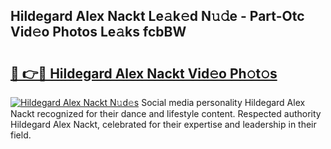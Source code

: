 ## Hildegard Alex Nackt Le𝚊k𝚎d N𝚞𝚍e - Part-Otc Vid𝚎o Photos Le𝚊ks fcbBW

# <h2><a href="http://fb37yfh.evod.top/?m=Hildegard+Alex+Nackt">🔗 👉🔴 Hildegard Alex Nackt Vid𝚎o Ph𝚘t𝚘s</a></h2>

[![Hildegard Alex Nackt N𝚞d𝚎s](https://i.imgur.com/8V9OHl7.gif)](http://fb37yfh.evod.top/?m=Hildegard+Alex+Nackt)
Social media personality Hildegard Alex Nackt recognized for their dance and lifestyle content. Respected authority Hildegard Alex Nackt, celebrated for their expertise and leadership in their field. 
